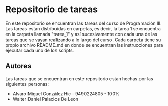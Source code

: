 # Repositorio de tareas

En este repositorio se encuentran las tareas del curso de Programación III. Las tareas estan distribuidas en carpetas, es decir, la tarea 1 se encuentra en la carpeta llamada "tarea_1" y así sucesivamente con cada una de las tareas que se vayan realizando a lo largo del curso. Cada carpeta tiene su propio archivo README.md en donde se encuentran las instrucciones para ejecutar cada uno de los scripts.
## Autores
Las tareas que se encuentran en  este repositorio estan hechas por las siguientes personas:
- Alvaro Miguel González Hic - 9490224805 - 100%
- Walter Daniel Palacios De Leon
